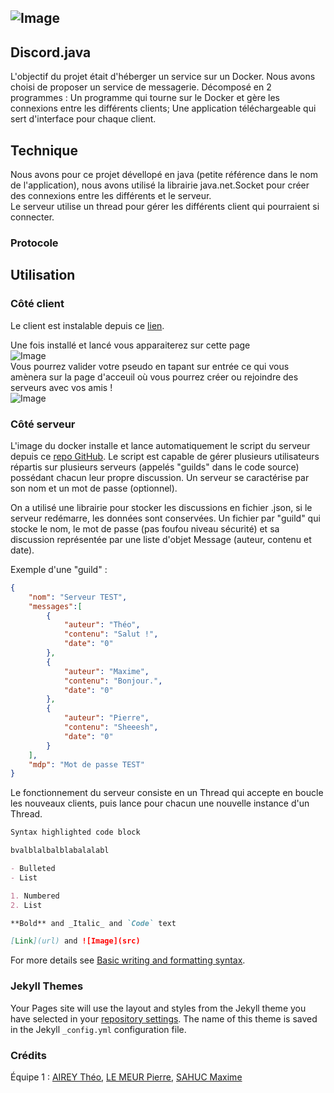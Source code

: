 ## ![Image](https://media.discordapp.net/attachments/898144992365801494/977961760772468756/unknown.png?width=580&height=580)

## Discord.java

L'objectif du projet était d'héberger un service sur un Docker.
Nous avons choisi de proposer un service de messagerie. Décomposé en 2 programmes : Un programme qui tourne sur le Docker et gère les connexions entre les différents clients; Une application téléchargeable qui sert d'interface pour chaque client.

## Technique

Nous avons pour ce projet dévellopé en java (petite référence dans le nom de l'application), nous avons utilisé la librairie java.net.Socket pour créer des connexions entre les différents et le serveur.  
Le serveur utilise un thread pour gérer les différents client qui pourraient si connecter.

### Protocole

## Utilisation
### Côté client

Le client est instalable depuis ce [lien](https://github.com/Erreiip/sae203-docker-eq1/tree/appli).

Une fois installé et lancé vous apparaiterez sur cette page   
![Image](https://cdn.discordapp.com/attachments/898144992365801494/978902768507047996/unknown.png)  
Vous pourrez valider votre pseudo en tapant sur entrée ce qui vous amènera sur la page d'acceuil où vous pourrez créer ou rejoindre des serveurs avec vos amis !  
![Image](https://cdn.discordapp.com/attachments/887974157550235658/978904849540350002/unknown.png)

### Côté serveur

L'image du docker installe et lance automatiquement le script du serveur depuis ce [repo GitHub]().
Le script est capable de gérer plusieurs utilisateurs répartis sur plusieurs serveurs (appelés "guilds" dans le code source) possédant chacun leur propre discussion.
Un serveur se caractérise par son nom et un mot de passe (optionnel). 

On a utilisé une librairie pour stocker les discussions en fichier .json, si le serveur redémarre, les données sont conservées.
Un fichier par "guild" qui stocke le nom, le mot de passe (pas foufou niveau sécurité) et sa discussion représentée par une liste d'objet Message (auteur, contenu et date).

Exemple d'une "guild" :
```json
{
    "nom": "Serveur TEST",
    "messages":[
        {
            "auteur": "Théo",
            "contenu": "Salut !",
            "date": "0"
        },
        {
            "auteur": "Maxime",
            "contenu": "Bonjour.",
            "date": "0"
        },
        {
            "auteur": "Pierre",
            "contenu": "Sheeesh",
            "date": "0"
        }
    ],
    "mdp": "Mot de passe TEST"
}
```

Le fonctionnement du serveur consiste en un Thread qui accepte en boucle les nouveaux clients, puis lance pour chacun une nouvelle instance d'un Thread.

```markdown
Syntax highlighted code block

bvalblalbalblabalalabl

- Bulleted
- List

1. Numbered
2. List

**Bold** and _Italic_ and `Code` text

[Link](url) and ![Image](src)
```

For more details see [Basic writing and formatting syntax](https://docs.github.com/en/github/writing-on-github/getting-started-with-writing-and-formatting-on-github/basic-writing-and-formatting-syntax).

### Jekyll Themes

Your Pages site will use the layout and styles from the Jekyll theme you have selected in your [repository settings](https://github.com/Erreiip/sae203-docker-eq1/settings/pages). The name of this theme is saved in the Jekyll `_config.yml` configuration file.

### Crédits

Équipe 1 : [AIREY Théo](https://github.com/Ciliste), [LE MEUR Pierre](https://github.com/Erreiip), [SAHUC Maxime](https://github.com/ValrodClient)
